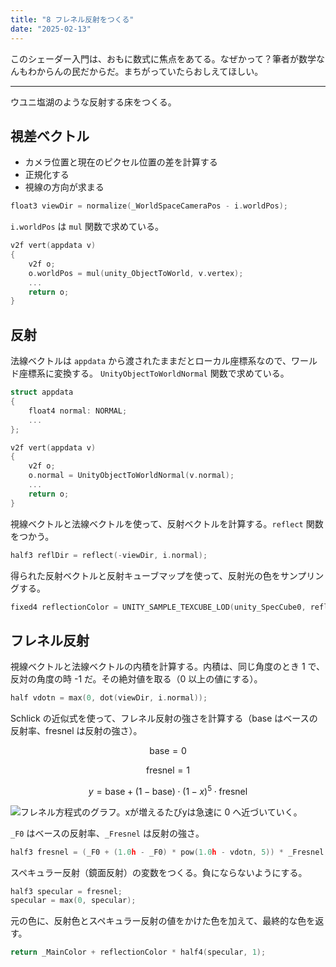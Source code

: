 ```yaml
---
title: "8 フレネル反射をつくる"
date: "2025-02-13"
---
```


このシェーダー入門は、おもに数式に焦点をあてる。なぜかって？筆者が数学なんもわからんの民だからだ。まちがっていたらおしえてほしい。

---

ウユニ塩湖のような反射する床をつくる。

## 視差ベクトル

- カメラ位置と現在のピクセル位置の差を計算する
- 正規化する
- 視線の方向が求まる

```c
float3 viewDir = normalize(_WorldSpaceCameraPos - i.worldPos);
```

`i.worldPos` は `mul` 関数で求めている。

```c
v2f vert(appdata v)
{
	v2f o;
	o.worldPos = mul(unity_ObjectToWorld, v.vertex);
	...
	return o;
}
```

## 反射

法線ベクトルは `appdata` から渡されたままだとローカル座標系なので、ワールド座標系に変換する。 `UnityObjectToWorldNormal` 関数で求めている。

```c
struct appdata
{
	float4 normal: NORMAL;
	...
};

v2f vert(appdata v)
{
	v2f o;
	o.normal = UnityObjectToWorldNormal(v.normal);
	...
	return o;
}
```

視線ベクトルと法線ベクトルを使って、反射ベクトルを計算する。`reflect` 関数をつかう。

```c
half3 reflDir = reflect(-viewDir, i.normal);
```

得られた反射ベクトルと反射キューブマップを使って、反射光の色をサンプリングする。

```c
fixed4 reflectionColor = UNITY_SAMPLE_TEXCUBE_LOD(unity_SpecCube0, reflDir, 0);
```

## フレネル反射

視線ベクトルと法線ベクトルの内積を計算する。内積は、同じ角度のとき 1 で、反対の角度の時 -1 だ。その絶対値を取る（0 以上の値にする）。

```c
half vdotn = max(0, dot(viewDir, i.normal));
```

Schlick の近似式を使って、フレネル反射の強さを計算する（$\text{base}$ はベースの反射率、$\text{fresnel}$ は反射の強さ）。

$$\text{base}=0$$

$$\text{fresnel}=1$$

$$y=\text{base}+\left(1-\text{base}\right)\cdot\left(1-x\right)^5\cdot\text{fresnel}$$

![フレネル方程式のグラフ。xが増えるたびyは急速に 0 へ近づいていく。](https://i.imgur.com/GUBFyIH.png)

`_F0` はベースの反射率、`_Fresnel` は反射の強さ。

```c
half3 fresnel = (_F0 + (1.0h - _F0) * pow(1.0h - vdotn, 5)) * _Fresnel;
```

スペキュラー反射（鏡面反射）の変数をつくる。負にならないようにする。

```c
half3 specular = fresnel;
specular = max(0, specular);
```

元の色に、反射色とスペキュラー反射の値をかけた色を加えて、最終的な色を返す。

```c
return _MainColor + reflectionColor * half4(specular, 1);
```
